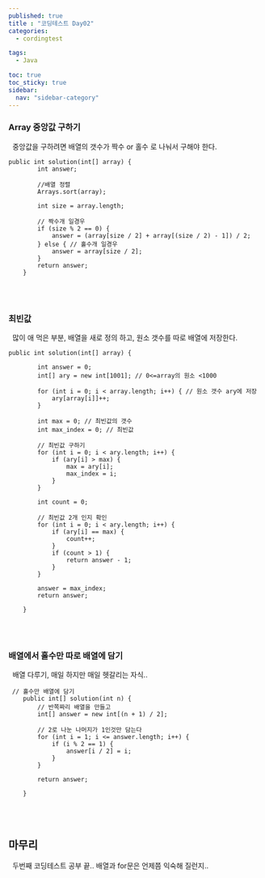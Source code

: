```yaml
---
published: true
title : "코딩테스트 Day02"
categories:
  - cordingtest

tags:
  - Java

toc: true
toc_sticky: true
sidebar:
  nav: "sidebar-category"
---
```


### Array 중앙값 구하기
&nbsp; 중앙값을 구하려면 배열의 갯수가 짝수 or 홀수 로 나눠서 구해야 한다.

```
public int solution(int[] array) {
        int answer;

        //배열 정렬
        Arrays.sort(array);

        int size = array.length;

        // 짝수개 일경우
        if (size % 2 == 0) {
            answer = (array[size / 2] + array[(size / 2) - 1]) / 2;
        } else { // 홀수개 일경우
            answer = array[size / 2];
        }
        return answer;
    }

```

<br>
<br>

### 최빈값
&nbsp; 많이 애 먹은 부분, 배열을 새로 정의 하고, 원소 갯수를 따로 배열에 저장한다.

```
public int solution(int[] array) {

        int answer = 0;
        int[] ary = new int[1001]; // 0<=array의 원소 <1000

        for (int i = 0; i < array.length; i++) { // 원소 갯수 ary에 저장
            ary[array[i]]++;
        }

        int max = 0; // 최빈값의 갯수
        int max_index = 0; // 최빈값

        // 최빈값 구하기
        for (int i = 0; i < ary.length; i++) {
            if (ary[i] > max) {
                max = ary[i];
                max_index = i;
            }
        }

        int count = 0;

        // 최빈값 2개 인지 확인
        for (int i = 0; i < ary.length; i++) {
            if (ary[i] == max) {
                count++;
            }
            if (count > 1) {
                return answer - 1;
            }
        }

        answer = max_index;
        return answer;

    }

```

<br>
<br>


### 배열에서 홀수만 따로 배열에 담기
&nbsp; 배열 다루기, 매일 하지만 매일 헷갈리는 자식..

```
 // 홀수만 배열에 담기
    public int[] solution(int n) {
        // 반쪽짜리 배열을 만들고
        int[] answer = new int[(n + 1) / 2];

        // 2로 나눈 나머지가 1인것만 담는다
        for (int i = 1; i <= answer.length; i++) {
            if (i % 2 == 1) {
                answer[i / 2] = i;
            }
        }

        return answer;

    }
```

<br>
<br>

## 마무리
&nbsp; 두번째 코딩테스트 공부 끝.. 배열과 for문은 언제쯤 익숙해 질런지..













